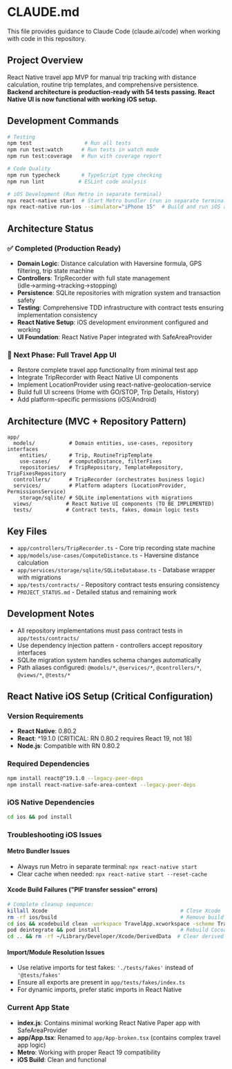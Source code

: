 # CLAUDE.md

This file provides guidance to Claude Code (claude.ai/code) when working with code in this repository.

## Project Overview

React Native travel app MVP for manual trip tracking with distance calculation, routine trip templates, and comprehensive persistence. **Backend architecture is production-ready with 54 tests passing. React Native UI is now functional with working iOS setup.**

## Development Commands

```bash
# Testing
npm test                 # Run all tests
npm run test:watch      # Run tests in watch mode  
npm run test:coverage   # Run with coverage report

# Code Quality
npm run typecheck       # TypeScript type checking
npm run lint           # ESLint code analysis

# iOS Development (Run Metro in separate terminal)
npx react-native start  # Start Metro bundler (run in separate terminal window)
npx react-native run-ios --simulator="iPhone 15"  # Build and run iOS app
```

## Architecture Status

### ✅ **Completed (Production Ready)**
- **Domain Logic**: Distance calculation with Haversine formula, GPS filtering, trip state machine
- **Controllers**: TripRecorder with full state management (idle→arming→tracking→stopping)  
- **Persistence**: SQLite repositories with migration system and transaction safety
- **Testing**: Comprehensive TDD infrastructure with contract tests ensuring implementation consistency
- **React Native Setup**: iOS development environment configured and working
- **UI Foundation**: React Native Paper integrated with SafeAreaProvider

### 🔲 **Next Phase: Full Travel App UI**
- Restore complete travel app functionality from minimal test app
- Integrate TripRecorder with React Native UI components
- Implement LocationProvider using react-native-geolocation-service  
- Build full UI screens (Home with GO/STOP, Trip Details, History)
- Add platform-specific permissions (iOS/Android)

## Architecture (MVC + Repository Pattern)

```
app/
  models/           # Domain entities, use-cases, repository interfaces
    entities/       # Trip, RoutineTripTemplate  
    use-cases/      # computeDistance, filterFixes
    repositories/   # TripRepository, TemplateRepository, TripFixesRepository
  controllers/      # TripRecorder (orchestrates business logic)
  services/         # Platform adapters (LocationProvider, PermissionsService)
    storage/sqlite/ # SQLite implementations with migrations
  views/           # React Native UI components (TO BE IMPLEMENTED)
  tests/           # Contract tests, fakes, domain logic tests
```

## Key Files

- `app/controllers/TripRecorder.ts` - Core trip recording state machine
- `app/models/use-cases/ComputeDistance.ts` - Haversine distance calculation
- `app/services/storage/sqlite/SQLiteDatabase.ts` - Database wrapper with migrations
- `app/tests/contracts/` - Repository contract tests ensuring consistency
- `PROJECT_STATUS.md` - Detailed status and remaining work

## Development Notes

- All repository implementations must pass contract tests in `app/tests/contracts/`
- Use dependency injection pattern - controllers accept repository interfaces
- SQLite migration system handles schema changes automatically
- Path aliases configured: `@models/*`, `@services/*`, `@controllers/*`, `@views/*`, `@tests/*`

## React Native iOS Setup (Critical Configuration)

### Version Requirements
- **React Native**: 0.80.2
- **React**: ^19.1.0 (CRITICAL: RN 0.80.2 requires React 19, not 18)
- **Node.js**: Compatible with RN 0.80.2

### Required Dependencies
```bash
npm install react@^19.1.0 --legacy-peer-deps
npm install react-native-safe-area-context --legacy-peer-deps
```

### iOS Native Dependencies
```bash
cd ios && pod install
```

### Troubleshooting iOS Issues

#### Metro Bundler Issues
- Always run Metro in separate terminal: `npx react-native start`
- Clear cache when needed: `npx react-native start --reset-cache`

#### Xcode Build Failures ("PIF transfer session" errors)
```bash
# Complete cleanup sequence:
killall Xcode                                           # Close Xcode
rm -rf ios/build                                        # Remove build artifacts
cd ios && xcodebuild clean -workspace TravelApp.xcworkspace -scheme TravelApp  # Clean workspace
pod deintegrate && pod install                          # Rebuild CocoaPods
cd .. && rm -rf ~/Library/Developer/Xcode/DerivedData  # Clear derived data
```

#### Import/Module Resolution Issues
- Use relative imports for test fakes: `'./tests/fakes'` instead of `'@tests/fakes'`
- Ensure all exports are present in `app/tests/fakes/index.ts`
- For dynamic imports, prefer static imports in React Native

### Current App State
- **index.js**: Contains minimal working React Native Paper app with SafeAreaProvider
- **app/App.tsx**: Renamed to `app/App-broken.tsx` (contains complex travel app logic)
- **Metro**: Working with proper React 19 compatibility
- **iOS Build**: Clean and functional